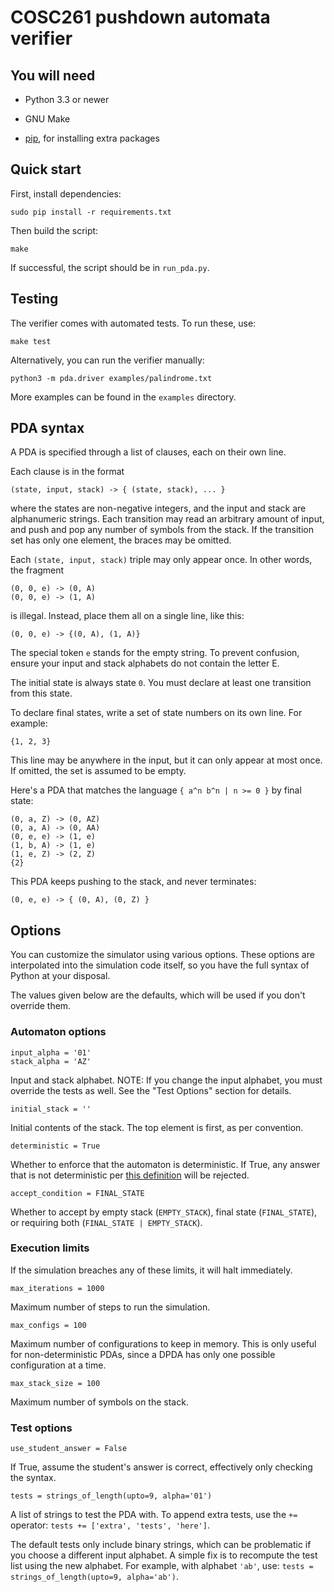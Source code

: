 COSC261 pushdown automata verifier
==================================

You will need
-------------

* Python 3.3 or newer

* GNU Make

* [pip][], for installing extra packages

[pip]: https://pip.pypa.io


Quick start
-----------

First, install dependencies:

    sudo pip install -r requirements.txt

Then build the script:

    make

If successful, the script should be in `run_pda.py`.


Testing
-------

The verifier comes with automated tests. To run these, use:

    make test

Alternatively, you can run the verifier manually:

    python3 -m pda.driver examples/palindrome.txt

More examples can be found in the `examples` directory.


PDA syntax
----------

A PDA is specified through a list of clauses, each on their own line.

Each clause is in the format

    (state, input, stack) -> { (state, stack), ... }

where the states are non-negative integers, and the input and stack are
alphanumeric strings. Each transition may read an arbitrary amount of
input, and push and pop any number of symbols from the stack. If the
transition set has only one element, the braces may be omitted.

Each `(state, input, stack)` triple may only appear once. In other
words, the fragment

    (0, 0, e) -> (0, A)
    (0, 0, e) -> (1, A)

is illegal. Instead, place them all on a single line, like this:

    (0, 0, e) -> {(0, A), (1, A)}

The special token `e` stands for the empty string. To prevent confusion,
ensure your input and stack alphabets do not contain the letter E.

The initial state is always state `0`. You must declare at least one
transition from this state.

To declare final states, write a set of state numbers on its own line.
For example:

    {1, 2, 3}

This line may be anywhere in the input, but it can only appear at most
once. If omitted, the set is assumed to be empty.

Here's a PDA that matches the language `{ a^n b^n | n >= 0 }` by final
state:

    (0, a, Z) -> (0, AZ)
    (0, a, A) -> (0, AA)
    (0, e, e) -> (1, e)
    (1, b, A) -> (1, e)
    (1, e, Z) -> (2, Z)
    {2}

This PDA keeps pushing to the stack, and never terminates:

    (0, e, e) -> { (0, A), (0, Z) }


Options
-------

You can customize the simulator using various options. These options are
interpolated into the simulation code itself, so you have the full
syntax of Python at your disposal.

The values given below are the defaults, which will be used if you don't
override them.


### Automaton options

    input_alpha = '01'
    stack_alpha = 'AZ'

Input and stack alphabet. NOTE: If you change the input alphabet, you must
override the tests as well. See the "Test Options" section for details.

    initial_stack = ''

Initial contents of the stack. The top element is first, as per
convention.

    deterministic = True

Whether to enforce that the automaton is deterministic. If True, any
answer that is not deterministic per [this definition][1] will be
rejected.

[1]: https://en.wikipedia.org/wiki/Deterministic_pushdown_automaton#Formal_definition

    accept_condition = FINAL_STATE

Whether to accept by empty stack (`EMPTY_STACK`), final state
(`FINAL_STATE`), or requiring both (`FINAL_STATE | EMPTY_STACK`).


### Execution limits

If the simulation breaches any of these limits, it will halt
immediately.

    max_iterations = 1000

Maximum number of steps to run the simulation.

    max_configs = 100

Maximum number of configurations to keep in memory. This is only useful
for non-deterministic PDAs, since a DPDA has only one possible
configuration at a time.

    max_stack_size = 100

Maximum number of symbols on the stack.


### Test options

    use_student_answer = False

If True, assume the student's answer is correct, effectively only
checking the syntax.

    tests = strings_of_length(upto=9, alpha='01')

A list of strings to test the PDA with. To append extra tests, use the
`+=` operator: `tests += ['extra', 'tests', 'here']`.

The default tests only include binary strings, which can be problematic
if you choose a different input alphabet. A simple fix is to recompute
the test list using the new alphabet. For example, with alphabet `'ab'`,
use: `tests = strings_of_length(upto=9, alpha='ab')`.
